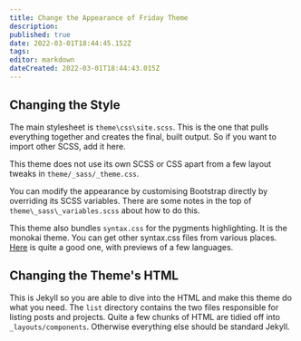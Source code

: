 ```yaml
---
title: Change the Appearance of Friday Theme
description: 
published: true
date: 2022-03-01T18:44:45.152Z
tags: 
editor: markdown
dateCreated: 2022-03-01T18:44:43.015Z
---
```


## Changing the Style

The main stylesheet is `theme\css\site.scss`. This is the one that pulls everything together and creates the final, built output. So if you want to import other SCSS, add it here.

This theme does not use its own SCSS or CSS apart from a few layout tweaks in `theme/_sass/_theme.css`.

You can modify the appearance by customising Bootstrap directly by overriding its SCSS variables. There are some notes in the top of `theme\_sass\_variables.scss` about how to do this.

This theme also bundles `syntax.css` for the pygments highlighting. It is the monokai theme. You can get other syntax.css files from various places. [Here](http://jwarby.github.io/jekyll-pygments-themes/languages/javascript.html) is quite a good one, with previews of a few languages.

## Changing the Theme's HTML

This is Jekyll so you are able to dive into the HTML and make this theme do what you need. The `list` directory contains the two files responsible for listing posts and projects. Quite a few chunks of HTML are tidied off into `_layouts/components`. Otherwise everything else should be standard Jekyll.